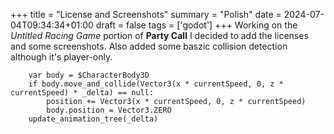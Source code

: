 +++
title = "License and Screenshots"
summary = "Polish"
date = 2024-07-04T09:34:34+01:00
draft = false
tags = ['godot']
+++
Working on the *Untitled Racing Game* portion of **Party Call** I decided to add the licenses and some screenshots.
Also added some baszic collision detection although it's player-only.
```
	var body = $CharacterBody3D
	if body.move_and_collide(Vector3(x * currentSpeed, 0, z * currentSpeed) * _delta) == null:
		position += Vector3(x * currentSpeed, 0, z * currentSpeed)
		body.position = Vector3.ZERO
	update_animation_tree(_delta)
```
